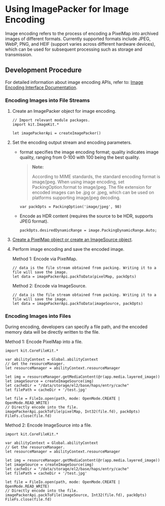 # Using ImagePacker for Image Encoding

Image encoding refers to the process of encoding a PixelMap into archived images of different formats. Currently supported formats include JPEG, WebP, PNG, and HEIF (support varies across different hardware devices), which can be used for subsequent processing such as storage and transmission.

## Development Procedure

For detailed information about image encoding APIs, refer to: [Image Encoding Interface Documentation](../../../../API_Reference/source_en/ImageKit/cj-apis-image.md#class-imagepacker).

### Encoding Images into File Streams

1. Create an ImagePacker object for image encoding.

    <!-- compile -->

    ```cangjie
    // Import relevant module packages.
    import kit.ImageKit.*

    let imagePackerApi = createImagePacker()
    ```

2. Set the encoding output stream and encoding parameters.

    - format specifies the image encoding format; quality indicates image quality, ranging from 0-100 with 100 being the best quality.

        > **Note:**
        >
        > According to MIME standards, the standard encoding format is image/jpeg. When using image encoding, set PackingOption.format to image/jpeg. The file extension for encoded images can be .jpg or .jpeg, which can be used on platforms supporting image/jpeg decoding.

        <!-- compile -->

        ```cangjie
        var packOpts = PackingOption('image/jpeg', 98)
        ```

    - Encode as HDR content (requires the source to be HDR, supports JPEG format).

        <!-- compile -->

        ```cangjie
        packOpts.desiredDynamicRange = image.PackingDynamicRange.Auto;
        ```

3. [Create a PixelMap object or create an ImageSource object](./cj-image-decoding.md).

4. Perform image encoding and save the encoded image.

    Method 1: Encode via PixelMap.

    <!-- compile -->

    ```cangjie
    // data is the file stream obtained from packing. Writing it to a file will save the image.
    let data = imagePackerApi.packToData(pixelMap, packOpts)
    ```

    Method 2: Encode via ImageSource.

    <!-- compile -->

    ```cangjie
    // data is the file stream obtained from packing. Writing it to a file will save the image.
    let data = imagePackerApi.packToData(imageSource, packOpts)
    ```

### Encoding Images into Files

During encoding, developers can specify a file path, and the encoded memory data will be directly written to the file.

Method 1: Encode PixelMap into a file.

<!-- compile -->

```cangjie
import kit.CoreFileKit.*

var abilityContext = Global.abilityContext
// Get the resourceManager.
let resourceManager = abilityContext.resourceManager   
        
let img = resourceManager.getMediaContent(@r(app.media.layered_image))
let imageSource = createImageSource(img)
let cacheDir = "/data/storage/el2/base/haps/entry/cache"
let filePath = cacheDir + '/test.jpg'

let file = FileIo.open(path, mode: OpenMode.CREATE | OpenMode.READ_WRITE)
// Directly encode into the file.
imagePackerApi.packToFile(pixelMap, Int32(file.fd), packOpts)
FileFs.close(file.fd)
```

Method 2: Encode ImageSource into a file.

<!-- compile -->

```cangjie
import kit.CoreFileKit.*

var abilityContext = Global.abilityContext
// Get the resourceManager.
let resourceManager = abilityContext.resourceManager   
        
let img = resourceManager.getMediaContent(@r(app.media.layered_image))
let imageSource = createImageSource(img)
let cacheDir = "/data/storage/el2/base/haps/entry/cache"
let filePath = cacheDir + '/test.jpg'

let file = FileIo.open(path, mode: OpenMode.CREATE | OpenMode.READ_WRITE)
// Directly encode into the file.
imagePackerApi.packToFile(imageSource, Int32(file.fd), packOpts)
FileFs.close(file.fd)
```